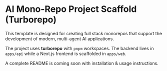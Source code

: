 # AI Mono-Repo Project Scaffold (Turborepo)

This template is designed for creating full stack monorepos that support the development of modern, multi-agent AI applications.

The project uses **turborepo** with `pnpm` workspaces.  The backend lives in
`apps/api` while a Next.js frontend is scaffolded in `apps/web`.

A complete README is coming soon with installation & usage instructions.
